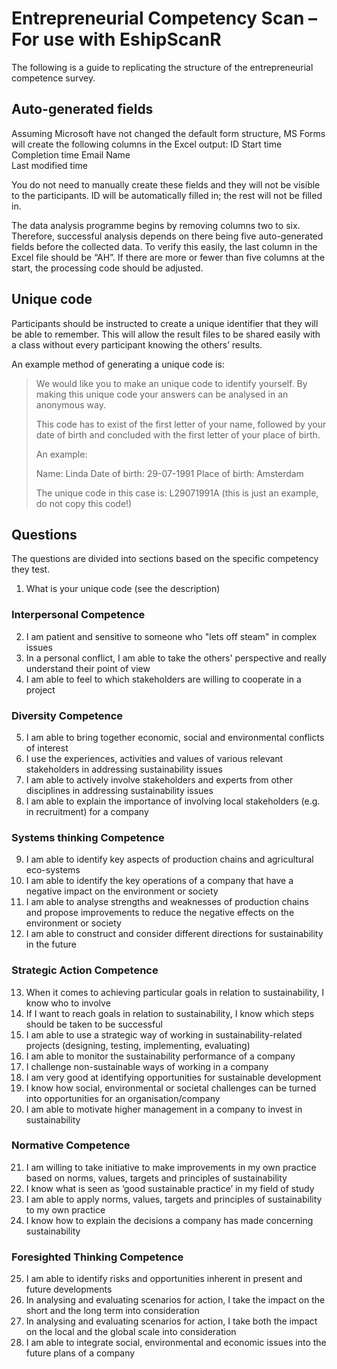 # Entrepreneurial Competency Scan – For use with EshipScanR

The following is a guide to replicating the structure of the entrepreneurial competence survey.

## Auto-generated fields

Assuming Microsoft have not changed the default form structure, MS Forms will create the following columns in the Excel output:
ID
Start time
Completion time
Email
Name	
Last modified time

You do not need to manually create these fields and they will not be visible to the participants.
ID will be automatically filled in; the rest will not be filled in.

The data analysis programme begins by removing columns two to six. Therefore, successful analysis depends on there being five auto-generated fields before the collected data. To verify this easily, the last column in the Excel file should be “AH”. If there are more or fewer than five columns at the start, the processing code should be adjusted.

## Unique code

Participants should be instructed to create a unique identifier that they will be able to remember. This will allow the result files to be shared easily with a class without every participant knowing the others’ results.

An example method of generating a unique code is:

> We would like you to make an unique code to identify yourself.
> By making this unique code your answers can be analysed in an anonymous way.
> 
> This code has to exist of the first letter of your name, followed by your date of birth and concluded with the first letter of your place of birth.
>  
> An example:
> 
> Name: Linda
> Date of birth: 29-07-1991
> Place of birth: Amsterdam
>  
> The unique code in this case is: L29071991A (this is just an example, do not copy this code!)

## Questions

The questions are divided into sections based on the specific competency they test.

1.	What is your unique code (see the description)

### Interpersonal Competence

2.	I am patient and sensitive to someone who "lets off steam" in complex issues
3.	In a personal conflict, I am able to take the others' perspective and really understand their point of view
4.	I am able to feel to which stakeholders are willing to cooperate in a project

### Diversity Competence

5.	I am able to bring together economic, social and environmental conflicts of interest
6.	I use the experiences, activities and values of various relevant stakeholders in addressing sustainability issues
7.	I am able to actively involve stakeholders and experts from other disciplines in addressing sustainability issues
8.	I am able to explain the importance of involving local stakeholders (e.g. in recruitment) for a company

### Systems thinking Competence

9.	I am able to identify key aspects of production chains and agricultural eco-systems
10.	I am able to identify the key operations of a company that have a negative impact on the environment or society
11.	I am able to analyse strengths and weaknesses of production chains and propose improvements to reduce the negative effects on the environment or society 
12.	I am able to construct and consider different directions for sustainability in the future

### Strategic Action Competence

13.	When it comes to achieving particular goals in relation to sustainability, I know who to involve
14.	If I want to reach goals in relation to sustainability, I know which steps should be taken to be successful
15.	I am able to use a strategic way of working in sustainability-related projects (designing, testing, implementing, evaluating)
16.	I am able to monitor the sustainability performance of a company
17.	I challenge non-sustainable ways of working in a company
18.	I am very good at identifying opportunities for sustainable development
19.	I know how social, environmental or societal challenges can be turned into opportunities for an organisation/company
20.	I am able to motivate higher management in a company to invest in sustainability

### Normative Competence

21.	I am willing to take initiative to make improvements in my own practice based on norms, values, targets and principles of sustainability
22.	I know what is seen as ‘good sustainable practice’ in my field of study
23.	I am able to apply norms, values, targets and principles of sustainability to my own practice
24.	I know how to explain the decisions a company has made concerning sustainability

### Foresighted Thinking Competence

25.	I am able to identify risks and opportunities inherent in present and future developments
26.	In analysing and evaluating scenarios for action, I take the impact on the short and the long term into consideration
27.	In analysing and evaluating scenarios for action, I take both the impact on the local and the global scale into consideration 
28.	I am able to integrate social, environmental and economic issues into the future plans of a company
